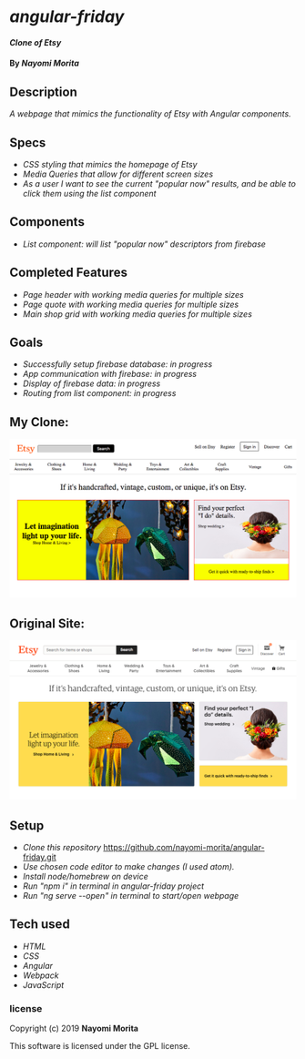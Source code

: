 # _angular-friday_

#### _Clone of Etsy_

#### By _**Nayomi Morita**_

## Description

_A webpage that mimics the functionality of Etsy with Angular components._

## Specs
* _CSS styling that mimics the homepage of Etsy_
* _Media Queries that allow for different screen sizes_
* _As a user I want to see the current "popular now" results, and be able to click them using the list component_

## Components
* _List component: will list "popular now" descriptors from firebase_

## Completed Features
* _Page header with working media queries for multiple sizes_
* _Page quote with working media queries for multiple sizes_
* _Main shop grid with working media queries for multiple sizes_

## Goals
* _Successfully setup firebase database: in progress_
* _App communication with firebase: in progress_
* _Display of firebase data: in progress_
* _Routing from list component: in progress_

## My Clone:

![](./src/assets/img/clone.png)

## Original Site:

![](./src/assets/img/site.png)

## Setup
* _Clone this repository_
https://github.com/nayomi-morita/angular-friday.git
* _Use chosen code editor to make changes (I used atom)._
* _Install node/homebrew on device_
* _Run "npm i" in terminal in angular-friday project_
* _Run "ng serve --open" in terminal to start/open webpage_

## Tech used
* _HTML_
* _CSS_
* _Angular_
* _Webpack_
* _JavaScript_

### license

Copyright (c) 2019 **Nayomi Morita**

This software is licensed under the GPL license.
